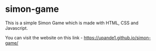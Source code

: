 # simon-game

This is a simple Simon Game which is made with HTML, CSS and Javascript.

You can visit the website on this link - https://upande1.github.io/simon-game/

